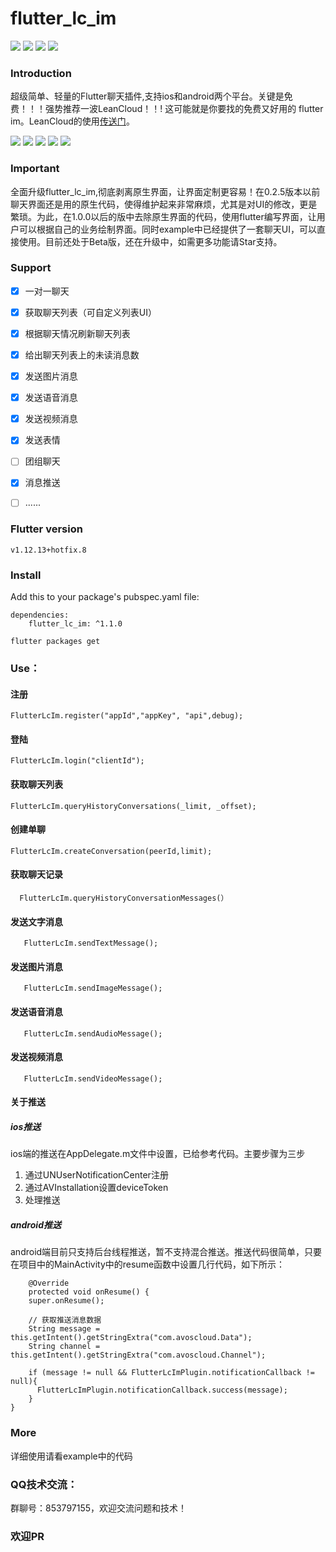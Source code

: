 # flutter_lc_im
![](https://img.shields.io/badge/build-passing-brightgreen)
![](https://img.shields.io/badge/version-1.1.0-orange)
![](https://img.shields.io/badge/platform-flutter-lightgrey)
![](https://img.shields.io/badge/license-MIT-blue)

### Introduction
超级简单、轻量的Flutter聊天插件,支持ios和android两个平台。关键是免费！！！强势推荐一波LeanCloud！！! 这可能就是你要找的免费又好用的 flutter im。LeanCloud的使用[传送门](https://leancloud.cn/)。

![](index.jpeg)
![](list.jpeg)
![](chat1.jpeg)
![](chat2.jpeg)
![](chat3.jpeg)

### Important
全面升级flutter_lc_im,彻底剥离原生界面，让界面定制更容易！在0.2.5版本以前聊天界面还是用的原生代码，使得维护起来非常麻烦，尤其是对UI的修改，更是繁琐。为此，在1.0.0以后的版中去除原生界面的代码，使用flutter编写界面，让用户可以根据自己的业务绘制界面。同时example中已经提供了一套聊天UI，可以直接使用。目前还处于Beta版，还在升级中，如需更多功能请Star支持。

### Support
 
- [x] 一对一聊天 
- [x] 获取聊天列表（可自定义列表UI）
- [x] 根据聊天情况刷新聊天列表 
- [x] 给出聊天列表上的未读消息数 
- [x] 发送图片消息
- [x] 发送语音消息
-  [x]   发送视频消息
- [x] 发送表情
- [ ] 团组聊天
- [x] 消息推送

- [ ] ...... 

### Flutter version
	v1.12.13+hotfix.8

### Install
Add this to your package's pubspec.yaml file:

	dependencies:
		flutter_lc_im: ^1.1.0
		  
	flutter packages get

### Use：

#### 注册
    FlutterLcIm.register("appId","appKey", "api",debug);
#### 登陆
    FlutterLcIm.login("clientId");
#### 获取聊天列表
    FlutterLcIm.queryHistoryConversations(_limit, _offset);  
#### 创建单聊
    FlutterLcIm.createConversation(peerId,limit);
#### 获取聊天记录
      FlutterLcIm.queryHistoryConversationMessages(）
#### 发送文字消息
       FlutterLcIm.sendTextMessage();   
#### 发送图片消息
       FlutterLcIm.sendImageMessage(); 
#### 发送语音消息
       FlutterLcIm.sendAudioMessage(); 
#### 发送视频消息
       FlutterLcIm.sendVideoMessage(); 
#### 关于推送
##### ios推送
ios端的推送在AppDelegate.m文件中设置，已给参考代码。主要步骤为三步

1.  通过UNUserNotificationCenter注册
1.  通过AVInstallation设置deviceToken
1. 处理推送

##### android推送
android端目前只支持后台线程推送，暂不支持混合推送。推送代码很简单，只要在项目中的MainActivity中的resume函数中设置几行代码，如下所示：

 
	    @Override
	    protected void onResume() {
	    super.onResume();
	
	    // 获取推送消息数据
	    String message = this.getIntent().getStringExtra("com.avoscloud.Data");
	    String channel = this.getIntent().getStringExtra("com.avoscloud.Channel");
	
	    if (message != null && FlutterLcImPlugin.notificationCallback != null){
	      FlutterLcImPlugin.notificationCallback.success(message);
	    }
    }
   
### More
详细使用请看example中的代码
    
### QQ技术交流：
群聊号：853797155，欢迎交流问题和技术！

### 欢迎PR
